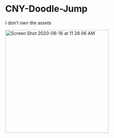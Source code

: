 # CNY-Doodle-Jump 

I don't own the assets

<img width="326" alt="Screen Shot 2020-06-16 at 11 28 06 AM" src="https://user-images.githubusercontent.com/44186344/84813276-88b16780-afc4-11ea-8650-ed04d46b5756.png">
